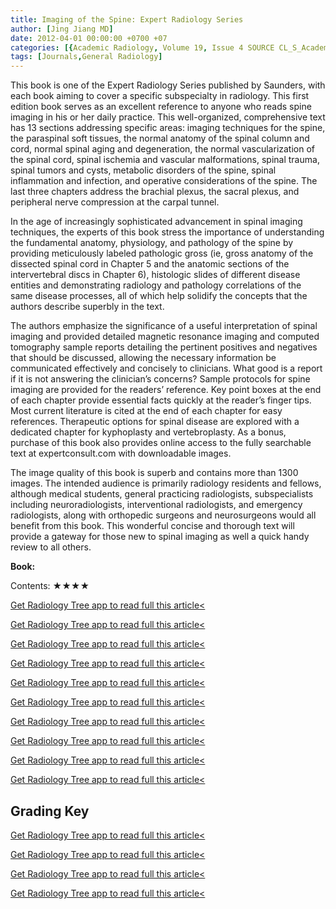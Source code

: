 ```yaml
---
title: Imaging of the Spine: Expert Radiology Series
author: [Jing Jiang MD]
date: 2012-04-01 00:00:00 +0700 +07
categories: [{Academic Radiology, Volume 19, Issue 4 SOURCE CL_S_AcademicRadiologyVolume19Issue4 1}]
tags: [Journals,General Radiology]
---
```

This book is one of the Expert Radiology Series published by Saunders, with each book aiming to cover a specific subspecialty in radiology. This first edition book serves as an excellent reference to anyone who reads spine imaging in his or her daily practice. This well-organized, comprehensive text has 13 sections addressing specific areas: imaging techniques for the spine, the paraspinal soft tissues, the normal anatomy of the spinal column and cord, normal spinal aging and degeneration, the normal vascularization of the spinal cord, spinal ischemia and vascular malformations, spinal trauma, spinal tumors and cysts, metabolic disorders of the spine, spinal inflammation and infection, and operative considerations of the spine. The last three chapters address the brachial plexus, the sacral plexus, and peripheral nerve compression at the carpal tunnel.

In the age of increasingly sophisticated advancement in spinal imaging techniques, the experts of this book stress the importance of understanding the fundamental anatomy, physiology, and pathology of the spine by providing meticulously labeled pathologic gross (ie, gross anatomy of the dissected spinal cord in Chapter 5 and the anatomic sections of the intervertebral discs in Chapter 6), histologic slides of different disease entities and demonstrating radiology and pathology correlations of the same disease processes, all of which help solidify the concepts that the authors describe superbly in the text.

The authors emphasize the significance of a useful interpretation of spinal imaging and provided detailed magnetic resonance imaging and computed tomography sample reports detailing the pertinent positives and negatives that should be discussed, allowing the necessary information be communicated effectively and concisely to clinicians. What good is a report if it is not answering the clinician’s concerns? Sample protocols for spine imaging are provided for the readers’ reference. Key point boxes at the end of each chapter provide essential facts quickly at the reader’s finger tips. Most current literature is cited at the end of each chapter for easy references. Therapeutic options for spinal disease are explored with a dedicated chapter for kyphoplasty and vertebroplasty. As a bonus, purchase of this book also provides online access to the fully searchable text at  expertconsult.com with downloadable images.

The image quality of this book is superb and contains more than 1300 images. The intended audience is primarily radiology residents and fellows, although medical students, general practicing radiologists, subspecialists including neuroradiologists, interventional radiologists, and emergency radiologists, along with orthopedic surgeons and neurosurgeons would all benefit from this book. This wonderful concise and thorough text will provide a gateway for those new to spinal imaging as well a quick handy review to all others.

**Book:**

Contents: ★★★★

[Get Radiology Tree app to read full this article<](https://clinicalpub.com/app)

[Get Radiology Tree app to read full this article<](https://clinicalpub.com/app)

[Get Radiology Tree app to read full this article<](https://clinicalpub.com/app)

[Get Radiology Tree app to read full this article<](https://clinicalpub.com/app)

[Get Radiology Tree app to read full this article<](https://clinicalpub.com/app)

[Get Radiology Tree app to read full this article<](https://clinicalpub.com/app)

[Get Radiology Tree app to read full this article<](https://clinicalpub.com/app)

[Get Radiology Tree app to read full this article<](https://clinicalpub.com/app)

[Get Radiology Tree app to read full this article<](https://clinicalpub.com/app)

[Get Radiology Tree app to read full this article<](https://clinicalpub.com/app)

## Grading Key

[Get Radiology Tree app to read full this article<](https://clinicalpub.com/app)

[Get Radiology Tree app to read full this article<](https://clinicalpub.com/app)

[Get Radiology Tree app to read full this article<](https://clinicalpub.com/app)

[Get Radiology Tree app to read full this article<](https://clinicalpub.com/app)